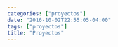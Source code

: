 ```yaml
---
categories: ["proyectos"]
date: "2016-10-02T22:55:05-04:00"
tags: ["proyectos"]
title: "Proyectos"
---
```

